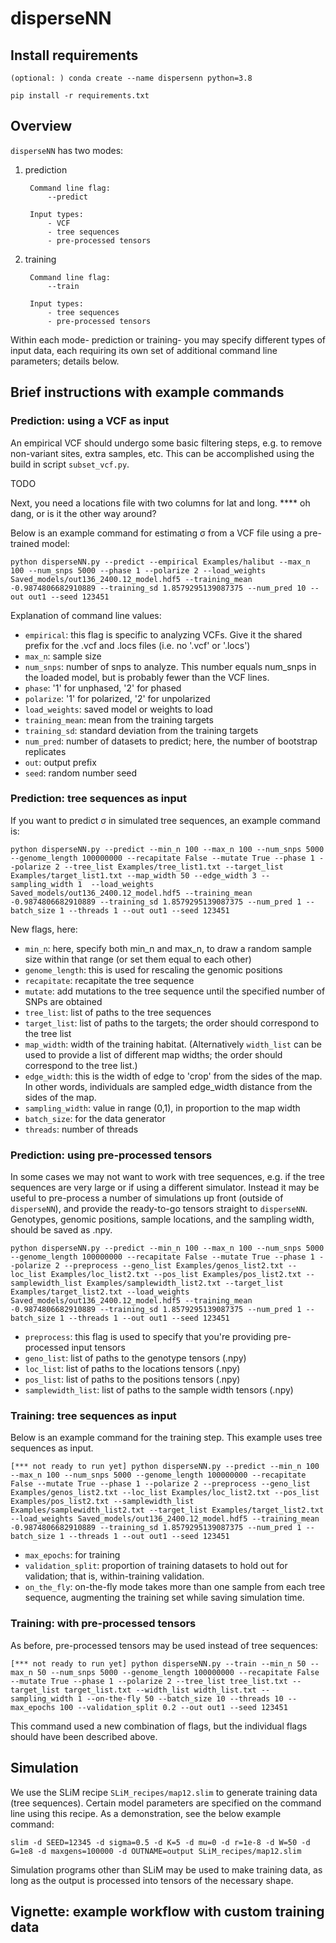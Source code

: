 # disperseNN

## Install requirements
```
(optional: ) conda create --name dispersenn python=3.8

pip install -r requirements.txt 
``` 


## Overview
`disperseNN` has two modes: 
1. prediction

        Command line flag:
            --predict

        Input types:
            - VCF
            - tree sequences
            - pre-processed tensors
2. training

        Command line flag:
            --train

        Input types:  
      	    - tree sequences
            - pre-processed tensors

Within each mode- prediction or training- you may specify different types of input data, each requiring its own set of additional command line parameters; details below. 







## Brief instructions with example commands

### Prediction: using a VCF as input
An empirical VCF should undergo some basic filtering steps, e.g. to remove non-variant sites, extra samples, etc. This can be accomplished using the build in script `subset_vcf.py`.

   TODO

Next, you need a locations file with two columns for lat and long. **** oh dang, or is it the other way around?

Below is an example command for estimating &#963; from a VCF file using a pre-trained model:
```
python disperseNN.py --predict --empirical Examples/halibut --max_n 100 --num_snps 5000 --phase 1 --polarize 2 --load_weights Saved_models/out136_2400.12_model.hdf5 --training_mean -0.9874806682910889 --training_sd 1.8579295139087375 --num_pred 10 --out out1 --seed 123451
```

Explanation of command line values:
- `empirical`: this flag is specific to analyzing VCFs. Give it the shared prefix for the .vcf and .locs files (i.e. no '.vcf' or '.locs')
- `max_n`: sample size
- `num_snps`: number of snps to analyze. This number equals num_snps in the loaded model, but is probably fewer than the VCF lines.
- `phase`: '1' for unphased, '2' for phased 
- `polarize`: '1' for polarized, '2' for unpolarized
- `load_weights`: saved model or weights to load
- `training_mean`: mean from the training targets
- `training_sd`: standard deviation from the training targets
- `num_pred`: number of datasets to predict; here, the number of bootstrap replicates
- `out`: output prefix
- `seed`: random number seed








### Prediction: tree sequences as input
If you want to predict &#963; in simulated tree sequences, an example command is:
```
python disperseNN.py --predict --min_n 100 --max_n 100 --num_snps 5000 --genome_length 100000000 --recapitate False --mutate True --phase 1 --polarize 2 --tree_list Examples/tree_list1.txt --target_list Examples/target_list1.txt --map_width 50 --edge_width 3 --sampling_width 1  --load_weights Saved_models/out136_2400.12_model.hdf5 --training_mean -0.9874806682910889 --training_sd 1.8579295139087375 --num_pred 1 --batch_size 1 --threads 1 --out out1 --seed 123451
```

New flags, here:
- `min_n`: here, specify both min_n and max_n, to draw a random sample size within that range (or set them equal to each other)
- `genome_length`: this is used for rescaling the genomic positions
- `recapitate`: recapitate the tree sequence 
- `mutate`: add mutations to the tree sequence until the specified number of SNPs are obtained
- `tree_list`: list of paths to the tree sequences
- `target_list`: list of paths to the targets; the order should correspond to the tree list
- `map_width`: width of the training habitat. (Alternatively `width_list` can be used to provide a list of different map widths; the order should correspond to the tree list.)
- `edge_width`: this is the width of edge to 'crop' from the sides of the map. In other words, individuals are sampled edge_width distance from the sides of the map.
- `sampling_width`: value in range (0,1), in proportion to the map width
- `batch_size`: for the data generator
- `threads`: number of threads 






### Prediction: using pre-processed tensors
In some cases we may not want to work with tree sequences, e.g. if the tree sequences are very large or if using a different simulator. Instead it may be useful to pre-process a number of simulations up front (outside of `disperseNN`), and provide the ready-to-go tensors straight to `disperseNN`. Genotypes, genomic positions, sample locations, and the sampling width, should be saved as .npy.

```
python disperseNN.py --predict --min_n 100 --max_n 100 --num_snps 5000 --genome_length 100000000 --recapitate False --mutate True --phase 1 --polarize 2 --preprocess --geno_list Examples/genos_list2.txt --loc_list Examples/loc_list2.txt --pos_list Examples/pos_list2.txt --samplewidth_list Examples/samplewidth_list2.txt --target_list Examples/target_list2.txt --load_weights Saved_models/out136_2400.12_model.hdf5 --training_mean -0.9874806682910889 --training_sd 1.8579295139087375 --num_pred 1 --batch_size 1 --threads 1 --out out1 --seed 123451
```

- `preprocess`: this flag is used to specify that you're providing pre-processed input tensors
- `geno_list`: list of paths to the genotype tensors (.npy)
- `loc_list`: list of paths to the locations tensors (.npy)
- `pos_list`: list of paths to the positions tensors (.npy)
- `samplewidth_list`: list of paths to the sample width tensors (.npy)






### Training: tree sequences as input
Below is an example command for the training step. This example uses tree sequences as input.
```
[*** not ready to run yet] python disperseNN.py --predict --min_n 100 --max_n 100 --num_snps 5000 --genome_length 100000000 --recapitate False --mutate True --phase 1 --polarize 2 --preprocess --geno_list Examples/genos_list2.txt --loc_list Examples/loc_list2.txt --pos_list Examples/pos_list2.txt --samplewidth_list Examples/samplewidth_list2.txt --target_list Examples/target_list2.txt --load_weights Saved_models/out136_2400.12_model.hdf5 --training_mean -0.9874806682910889 --training_sd 1.8579295139087375 --num_pred 1 --batch_size 1 --threads 1 --out out1 --seed 123451
```
- `max_epochs`: for training
- `validation_split`: proportion of training datasets to hold out for validation; that is, within-training validation.
- `on_the_fly`: on-the-fly mode takes more than one sample from each tree sequence, augmenting the training set while saving simulation time.






### Training: with pre-processed tensors
As before, pre-processed tensors may be used instead of tree sequences:
```
[*** not ready to run yet] python disperseNN.py --train --min_n 50 --max_n 50 --num_snps 5000 --genome_length 100000000 --recapitate False --mutate True --phase 1 --polarize 2 --tree_list tree_list.txt --target_list target_list.txt --width_list width_list.txt --sampling_width 1 --on-the-fly 50 --batch_size 10 --threads 10 --max_epochs 100 --validation_split 0.2 --out out1 --seed 123451
```
This command used a new combination of flags, but the individual flags should have been described above.








## Simulation
We use the SLiM recipe `SLiM_recipes/map12.slim` to generate training data (tree sequences). Certain model parameters are specified on the command line using this recipe. As a demonstration, see the below example command:

```
slim -d SEED=12345 -d sigma=0.5 -d K=5 -d mu=0 -d r=1e-8 -d W=50 -d G=1e8 -d maxgens=100000 -d OUTNAME=output SLiM_recipes/map12.slim
```

Simulation programs other than SLiM may be used to make training data, as long as the output is processed into tensors of the necessary shape. 







## Vignette: example workflow with custom training data






